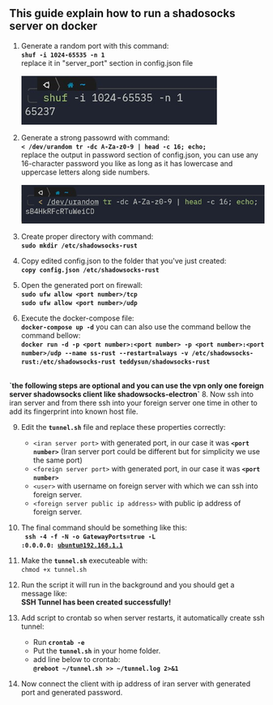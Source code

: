 # <h2> This guide explain how to run a shadosocks server on docker </h2>

1. Generate a random port with this command:<br /><strong> `shuf -i 1024-65535 -n 1` <br /></strong> replace it in "server_port" section in config.json file<br />
   <br /> ![](images/port.jpg)
2. Generate a strong passowrd with command: 
<br /><strong>`< /dev/urandom tr -dc A-Za-z0-9 | head -c 16; echo;`<br /></strong> replace the output in password section of config.json, you can use any 16-character password you like as long as it has lowercase and uppercase letters along side numbers. <br /> <br />
   ![](images/password.jpg)
3. Create proper directory with command:
<br /> <strong>`sudo mkdir /etc/shadowsocks-rust`</strong>

4. Copy edited config.json to the folder that you've just created: 
<br /><strong> `copy config.json /etc/shadowsocks-rust`</strong>

5. Open the generated port on firewall: 
<br /> <strong>`sudo ufw allow <port number>/tcp` <br /> `sudo ufw allow <port number>/udp`</strong>

6. Execute the docker-compose file:
<br /> <strong>`docker-compose up -d`</strong>
you can can also use the command bellow the command bellow:
<br /> <strong>`docker run -d -p <port number>:<port number> -p <port number>:<port number>/udp --name ss-rust --restart=always -v /etc/shadowsocks-rust:/etc/shadowsocks-rust teddysun/shadowsocks-rust`</strong>
<br />
<strong>`the following steps are optional and you can use the vpn only one foreign server shadowsocks client like shadowsocks-electron`</strong>
8. Now ssh into iran server and from there ssh into your foreign server one time in other to add its fingerprint into known host file.

9. Edit the <strong><code>tunnel.sh</code></strong> file and replace these properties correctly:<br />

   - `<iran server port>` with generated port, in our case it was <strong>`<port number>`</strong> (Iran server port could be different but for simplicity we use the same port)
   - `<foreign server port>` with generated port, in our case it was <strong>`<port number>`</strong>
   - `<user>` with username on foreign server with which we can ssh into foreign server.
   - `<foreign server public ip address>` with public ip address of foreign server.

10. The final command should be something like this: <br /> <code><strong> ssh -4 -f -N -o GatewayPorts=true -L <port number>:0.0.0.0:<port number> ubuntu@192.168.1.1</code></strong>

11. Make the <strong><code>tunnel.sh</code></strong> executeable with:<br /> `chmod +x tunnel.sh`

12. Run the script it will run in the background and you should get a message like:<br /><strong>SSH Tunnel has been created successfully!</strong>

13. Add script to crontab so when server restarts, it automatically create ssh tunnel:

    - Run <strong>`crontab -e`</strong>
    - Put the <strong>`tunnel.sh`</strong> in your home folder.
    - add line below to crontab:<br /><strong> `@reboot ~/tunnel.sh >> ~/tunnel.log 2>&1`</strong>

14. Now connect the client with ip address of iran server with generated port and generated password.
